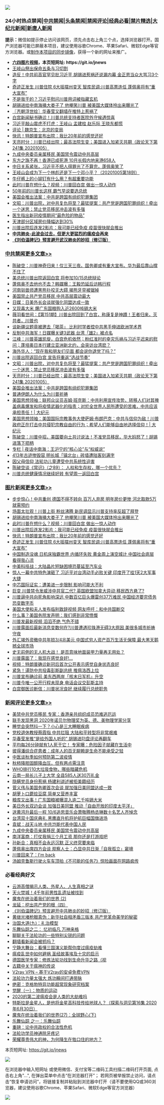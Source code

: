 ![](https://raw.githubusercontent.com/fqnews/bnews/master/64photo/fqnews-qr.jpg)

<div id="tt">
<h3>24小时热点禁闻|<a href="#%E4%B8%AD%E5%85%B1%E7%A6%81%E9%97%BB%E6%9B%B4%E5%A4%9A%E6%96%87%E7%AB%A0">中共禁闻</a>|<a href="#%E5%9B%BE%E7%89%87%E6%96%B0%E9%97%BB%E6%9B%B4%E5%A4%9A%E6%96%87%E7%AB%A0">头条禁闻</a>|<a href="#%E6%96%B0%E9%97%BB%E8%AF%84%E8%AE%BA%E6%9B%B4%E5%A4%9A%E6%96%87%E7%AB%A0">禁闻评论|<a href="#%E5%BF%85%E7%9C%8B%E7%BB%8F%E5%85%B8%E5%A5%BD%E6%96%87">经典必看|<a href="/video.md#%E7%A6%81%E7%89%87%E7%B2%BE%E9%80%89">禁片精选</a>|<a href="https://github.com/fqnews/djy/blob/master/gb/nf1351518.md#1">大纪元新闻</a>|<a href="https://github.com/fqnews/ntdtv/blob/master/gb/prog204.md#1">新唐人新闻</a></h3>
<div><b>提示：</b>微信如提示停止访问该网页，须先点击右上角三个点，选择浏览器打开。国产浏览器可能已屏蔽本项目，建议使用谷歌Chrome、苹果Safari、微软Edge等官方浏览器。或<a href="https://github.com/fqnews/bnews/blob/master/%E5%88%B6%E4%BD%9Cgit%E7%A6%81%E9%97%BB%E9%95%9C%E5%83%8F.md">制作本项目的同步镜像</a>，获得一个新的网址来推广。</div>
<ul>
<li><b><a href="http://d1.bdrive.tk/64.mp4" target="_blank">六四图片视频</a>，本页短网址: https://git.io/jnews</b></li>
<li><a href="/bannedvideo/20201005/1408568.md">王岐山祭出保命五条与习切割</a></li>
<li><a href="/cnnews/20201005/1408589.md">造反！中共前高官罕见批习近平 胡锡进惹祸还说漏内幕 金正恩当众大骂习3个字</a></li>
<li><a href="/topimagenews/20201005/1408607.md">奇迹正发生 川普住院 6大摇摆州变天 智库民调:川普高票连任 蓬佩奥将有“重大宣布”</a></li>
<li><a href="/cnnews/20201006/1408723.md">不是我干的？习近平慰问川普用词被指藏玄机</a></li>
<li><a href="/topimagenews/20201006/1408950.md">胡锡进给中南海捅大娄子了 他嘲笑川普 被美国大媒体拎出来曝光了</a></li>
<li><a href="/ssgc/20201006/1408743.md">〖兲朝浮世绘〗华春莹又翻墙在推特上惹祸了</a></li>
<li><a href="/bannedvideo/20201006/1408677.md">白宫新闻秘书确诊！川普总统支持者医院外守候遇惊喜</a></li>
<li><a href="/bannedvideo/20201006/1408765.md">习近平敲山震虎不打虎：王岐山 孟建柱 赵乐际 王晓东都慌</a></li>
<li><a href="/comments/20201006/1408681.md">评论 | 魏京生：北京的变局</a></li>
<li><a href="/topimagenews/20201006/1408702.md">快讯！特朗普宣布出院：我比20年前的感觉还好</a></li>
<li><a href="/cbnews/20201006/1408812.md">天亮时分：川普已经出院；最高法院生变；美国进入加紧灭共期（政论天下第241集 20201005）</a></li>
<li><a href="/comments/20201006/1408902.md">九成中央委员亲属移民 美国禁令震动中共高层</a></li>
<li><a href="/cnnews/hknews/20201006/1408758.md">东方之珠不再！香港已成死港 10月长假内地来港658人</a></li>
<li><a href="/bannedvideo/20201006/1408931.md">中日关系紧张，习近平不把人得罪光了不算完，蓬佩奥笑了</a></li>
<li><a href="/bannedvideo/20201006/1408864.md">王岐山会成为下一个林彪还是下一个邓小平？（20201005第18则）</a></li>
<li><a href="/lifebaike/20201005/1408521.md">牛仔裤上的小铆钉有什么用？有超重要功能</a></li>
<li><a href="/topimagenews/20201006/1408891.md">此时川普在想什么？视频：川普回白宫 做出一惊人动作</a></li>
<li><a href="/cnnews/20201006/1408703.md">50年前的川普长这样 霸气早说要选总统</a></li>
<li><a href="/cbnews/20201006/1408675.md">美国会推出法案：中共是跨国有组织犯罪集团</a></li>
<li><a href="/cbnews/20201006/1408813.md">文昭：川普出院，对中共复仇将至？最猛提案：共产党是跨国犯罪组织！牵出一个迷思；禁止党员移民冲击波有多强</a></li>
<li><a href="/cnnews/20201005/1408522.md">医生指出新冠疫情期间“最危险的物品”</a></li>
<li><a href="/comments/20201006/1408741.md">天津部分区域房价降幅达到30%</a></li>
<li><a href="/topimagenews/20201006/1408848.md">川普出院后连发2影片：我可能已经免疫 疫苗很快就会推出</a></li>
<li><b><a href="/comments/20200211/1275071.md" target="_blank">中共肺炎-此波会过去，但更大更猛烈的瘟疫会再来</a></b></li>
<li><b><a href="/comments/20200207/1272816.md" target="_blank">《刘伯温碑记》预言避开武汉肺炎的妙招（修订版）</a></b></li>
</ul>
</div>

<div class="catlist">
<h3><a href="/cbnews/" target="_blank">中共禁闻</a><span><a href="/cbnews/" target="_blank" rel="nofollow">更多文章>></a></span></h3>
<ul>
<li><a href="/cbnews/20201006/1409105.md" target="_blank">陈破空：川普神奇归来！仅三天三夜。国务卿或有重大宣布。华为最后靠山撑不住了</a></li>
<li><a href="/cbnews/20201006/1409076.md" target="_blank">美总统川普出院返回白宫 将参加10/15总统辩论</a></li>
<li><a href="/cbnews/20201006/1409068.md" target="_blank">蓬佩奥不去他也不去？韩媒曝：王毅恐延后访韩行程</a></li>
<li><a href="/cbnews/20201006/1409024.md" target="_blank">河南驯兽师遭黑熊扑咬无大碍 揭熊牙早被锯掉</a></li>
<li><a href="/cbnews/20201006/1409006.md" target="_blank">美国禁止共产党员移民 中共高层震动最大</a></li>
<li><a href="/cbnews/20201006/1408962.md" target="_blank">日媒：日美外长会谈就强化同盟达成一致</a></li>
<li><a href="/cbnews/20201006/1408951.md" target="_blank">又现毒大米 爆广东国粮购入近2600吨镉大米</a></li>
<li><a href="/cbnews/20201006/1408949.md" target="_blank">薇羽看世间：【第151期】川普出院回到了白宫，称康复是神蹟！王者归来，灭共者，川普也</a></li>
<li><a href="/cbnews/20201006/1408945.md" target="_blank">谈新疆议题竟被邀去「喝茶」 比利时学者控中共黑手伸进欧洲学术界</a></li>
<li><a href="/cbnews/20201006/1408944.md" target="_blank">反制中共海军！日媒曝关键3武器 台湾「雄2」被点名</a></li>
<li><a href="/cbnews/20201006/1408943.md" target="_blank">江峰：川普英雄凯旋，白宫危机依然；粉红准时的幸灾乐祸与习近平迟来的慰问；蓬培奥日本行建立亚洲新北约，会突访台湾麽？</a></li>
<li><a href="/cbnews/20201006/1408932.md" target="_blank">海外华人：“现在我和朋友们见面 都会说你退党了吗？”</a></li>
<li><a href="/cbnews/20201006/1408867.md" target="_blank">川普出院返回白宫 宣告将重返“选战节奏”</a></li>
<li><a href="/cbnews/20201006/1408813.md" target="_blank">文昭：川普出院，对中共复仇将至？最猛提案：共产党是跨国犯罪组织！牵出一个迷思；禁止党员移民冲击波有多强</a></li>
<li><a href="/cbnews/20201006/1408812.md" target="_blank">天亮时分：川普已经出院；最高法院生变；美国进入加紧灭共期（政论天下第241集 20201005）</a></li>
<li><a href="/cbnews/20201006/1408675.md" target="_blank">美国会推出法案：中共是跨国有组织犯罪集团</a></li>
<li><a href="/cbnews/20201006/1408776.md" target="_blank">普通伊朗人为什么为川普祈祷</a></li>
<li><a href="/cbnews/20201006/1408768.md" target="_blank">美国思想领袖：联邦众议员吉姆·班克斯：中共利用宣传攻势，转移人们对其掩盖病毒爆发和将疫情武器化的指责；对於全世界人民所遭受的苦难，中共应该承担责任！| 大纪元</a></li>
<li><a href="/cbnews/20201006/1408767.md" target="_blank">美国思想领袖：美国国际宗教事务大使萨姆·布朗巴克：中共与信仰为敌！川普政府正在打击中共侵犯宗教自由的行为；希望人们能够自由地选择信仰！| 大纪元</a></li>
<li><a href="/cbnews/20201006/1408745.md" target="_blank">陈破空：川普中招，美国要向土共讨说法！不准党员移民，华大妈怒了！胡锡进落下把柄</a></li>
<li><a href="/cbnews/20201006/1408738.md" target="_blank">专栏 | 夜话中南海：王沪宁的“核心论”与“权威说”</a></li>
<li><a href="/cbnews/20201006/1408717.md" target="_blank">413年古迹惨毁容 明长城「镇北台」砖墙遭陆客刻满字</a></li>
<li><a href="/cbnews/20201006/1408692.md" target="_blank">因父母信仰 法轮功儿童遭受中共系统性迫害</a></li>
<li><a href="/cbnews/20201006/1408651.md" target="_blank">陈破空谈《常识》（之89）： 人权和生存权，哪一个优先？</a></li>
<li><a href="/cbnews/20201005/1408610.md" target="_blank">川普总统健康情况继续好转 有望周一返回白宫</a></li>

</ul>
</div>
<div class="catlist">
<h3><a href="/topimagenews/" target="_blank">图片新闻</a><span><a href="/topimagenews/" target="_blank" rel="nofollow">更多文章>></a></span></h3>
<ul>
<li><a href="/topimagenews/20201006/1409109.md" target="_blank">步步惊心！中共重创 德国不得不转向 百万人弃房 明年房价更惨 河北取款5万就需预约</a></li>
<li><a href="/topimagenews/20201006/1408982.md" target="_blank">场面太壮观！川普上街 粉丝沸腾 新民调显示川普支持率反超了拜登</a></li>
<li><a href="/topimagenews/20201006/1408950.md" target="_blank">胡锡进给中南海捅大娄子了 他嘲笑川普 被美国大媒体拎出来曝光了</a></li>
<li><a href="/topimagenews/20201006/1408891.md" target="_blank">此时川普在想什么？视频：川普回白宫 做出一惊人动作</a></li>
<li><a href="/topimagenews/20201006/1408848.md" target="_blank">川普出院后连发2影片：我可能已经免疫 疫苗很快就会推出</a></li>
<li><a href="/topimagenews/20201006/1408702.md" target="_blank">快讯！特朗普宣布出院：我比20年前的感觉还好</a></li>
<li><a href="/topimagenews/20201005/1408607.md" target="_blank">奇迹正发生 川普住院 6大摇摆州变天 智库民调:川普高票连任 蓬佩奥将有“重大宣布”</a></li>
<li><a href="/topimagenews/20201005/1408518.md" target="_blank">中国制造没魂 日机床独霸世界 内循环失败 黄金周上演空城计 中国社会底层 看得我心凉</a></li>
<li><a href="/topimagenews/20201005/1408141.md" target="_blank">中美科技战：大陆晶片短缺困境恐蔓延至汽车业</a></li>
<li><a href="/topimagenews/20201005/1408122.md" target="_blank">惊人一幕中共特色演砸了 习近平对台湾动手必败关键 印度开了挂1天2大军事大捷</a></li>
<li><a href="/topimagenews/20201005/1408112.md" target="_blank">中芯国际证实：遭美进一步限制 影响可能大不利</a></li>
<li><a href="/topimagenews/20201004/1408084.md" target="_blank">巨变 川普禁令发威涉中共官二代? 英国欧盟加拿大异动 移民西方悬了?</a></li>
<li><a href="/topimagenews/20201004/1408020.md" target="_blank">川普逼中共向死角影响深远 中数百亿巨头爆雷创37万难民 中国经济要完债务恐变数字币</a></li>
<li><a href="/topimagenews/20201004/1407911.md" target="_blank">美国大使和夫人发布临别致辞视频 网友呼吁：和中共国断交</a></li>
<li><a href="/topimagenews/20201004/1407894.md" target="_blank">什么事？美国务院发声明：我们感到非常愤慨</a></li>
<li><a href="/topimagenews/20201004/1407786.md" target="_blank">川普发最新视频 滔滔不绝 气色不错</a></li>
<li><a href="/topimagenews/20201004/1407663.md" target="_blank">川普露面后最新消息变数何在?川普遭遇珍珠港无碍3大原因 美很多城市祈祷守夜</a></li>
<li><a href="/topimagenews/20201003/1407569.md" target="_blank">外汇竭外资撤中共年损3/4兆美元 中国式穷人资产百万生活无保障 最大黑天鹅撼全球市场</a></li>
<li><a href="/topimagenews/20201003/1407483.md" target="_blank">史无前例的无人机大战！ 是否意味地面装甲力量再无用处？</a></li>
<li><a href="/topimagenews/20201003/1407316.md" target="_blank">川普露面了：我现在感觉良好!…</a></li>
<li><a href="/topimagenews/20201003/1407290.md" target="_blank">视频：特朗普确诊新冠后首次公开表示感觉自身状态良好</a></li>
<li><a href="/comments/20201003/1407282.md" target="_blank">紧急！谨防中共投毒彭斯副总统 推佩洛西上位</a></li>
<li><a href="/topimagenews/20201003/1407238.md" target="_blank">川普宣布确诊前 美东西两岸「核末日军机」升空</a></li>
<li><a href="/topimagenews/20201003/1407223.md" target="_blank">川普今唯一公开行程未现身 电话会议交彭斯主持</a></li>
<li><a href="/topimagenews/20201003/1407179.md" target="_blank">白宫御医诊断信：川普状况良好 继续履行总统职务</a></li>

</ul>
</div>
<div class="catlist">
<h3><a href="/comments/" target="_blank">新闻评论</a><span><a href="/comments/" target="_blank" rel="nofollow">更多文章>></a></span></h3>
<ul>
<li><a href="/comments/20201006/1409079.md" target="_blank">美禁中共党员移民 专家：香港亲共组织成员恐难逃厄运</a></li>
<li><a href="/comments/20201006/1409078.md" target="_blank">联手发现黑洞 2020年诺贝尔物理奖为英、德、美物理学家分享</a></li>
<li><a href="/comments/20201006/1409077.md" target="_blank">睡觉会突然抖一下？小心是三大睡眠疾病</a></li>
<li><a href="/comments/20201006/1409075.md" target="_blank">党校退休教授蔡霞指 中共拦阻 大陆和平转型将非常艰难</a></li>
<li><a href="/comments/20201006/1409048.md" target="_blank">华春莹发推“是给外国人听的” 胡锡进叼盘评论再翻车</a></li>
<li><a href="/comments/20201006/1409047.md" target="_blank">平均每26分钟就有1人死于它！ 专家曝：危险因子就藏在生活中</a></li>
<li><a href="/comments/20201006/1409046.md" target="_blank">彼得潘综合症患者：成年人的百无聊赖是生命不能承受之轻</a></li>
<li><a href="/comments/20201006/1409045.md" target="_blank">中医谈秋季如何预防第二波疫情</a></li>
<li><a href="/comments/20201006/1409044.md" target="_blank">秋柿降胆固醇降血压，但有两点需注意</a></li>
<li><a href="/comments/20201006/1409043.md" target="_blank">WHO排行10大垃圾食物，哪些暗藏危机</a></li>
<li><a href="/comments/20201006/1409030.md" target="_blank">云南一局长儿子上大学 全县585人送30万礼金</a></li>
<li><a href="/comments/20201006/1409015.md" target="_blank">隐瞒党员身份惹祸 杨建利讲述被拒美籍经历</a></li>
<li><a href="/comments/20201006/1409014.md" target="_blank">菅义伟与美国务卿首次会谈 就加强日美同盟达成一致</a></li>
<li><a href="/comments/20201006/1409013.md" target="_blank">胡萝卜口蘑烩豆腐 简单又营养丰富</a></li>
<li><a href="/comments/20201006/1408980.md" target="_blank">粮库又出事！广东国粮被曝混入逾二千吨镉大米</a></li>
<li><a href="/comments/20201006/1408970.md" target="_blank">美日外长双边会谈 加强日美同盟 推动「自由开放的印度太平洋」</a></li>
<li><a href="/comments/20201006/1408953.md" target="_blank">送黄鸿升最后一程 10/6追思音乐会萧敬腾杨丞琳数十名艺人齐悼念</a></li>
<li><a href="/comments/20201006/1408938.md" target="_blank">台湾双十国庆典礼 黑鹰直升机将护航巨幅国旗进场</a></li>
<li><a href="/comments/20201006/1408919.md" target="_blank">袁斌：战天斗地 中共岂能代表中国人民</a></li>
<li><a href="/comments/20201006/1408902.md" target="_blank">九成中央委员亲属移民 美国禁令震动中共高层</a></li>
<li><a href="/comments/20201006/1408901.md" target="_blank">南洋富商：打仗我捐三个月工资 那你还是打游戏吧</a></li>
<li><a href="/comments/20201006/1408900.md" target="_blank">孙新合：真相不会永远沉默 正义终究要来临</a></li>
<li><a href="/comments/20201006/1408887.md" target="_blank">蓬佩奥出席四方会谈 观察人士：凸显中共日渐「自我孤立」窘境</a></li>
<li><a href="/comments/20201006/1408886.md" target="_blank">川普回来了：I&#x27;m back</a></li>
<li><a href="/comments/20201006/1408885.md" target="_blank">汤姆克鲁斯行驶火车车顶拍《不可能的任务7》惊险画面在网路疯传</a></li>

</ul>
</div>

<div class="catlist">
<h3>必看经典好文</h3>
<ul>
<li><a href="/comments/20200919/82684.md" target="_blank">云游高僧揭示人类、外星人、人生真相之谜</a></li>
<li><a href="/ccpdope/20181219/1049286.md" target="_blank">天火焚城！4千年前男性乱遗址被找到</a></li>
<li><a href="/topimagenews/20180520/944940.md" target="_blank">魔鬼在统治着我们的世界 (2)</a></li>
<li><a href="/comments/20200930/1405812.md" target="_blank">龙延：挖出共产党的根（四）</a></li>
<li><a href="/comments/20200207/1272816.md" target="_blank">《刘伯温碑记》预言避开中共肺炎的妙招（修订版）</a></li>
<li><a href="/lifebaike/20180921/1001174.md" target="_blank">黄继光堵枪眼真伪：新华社自相矛盾三版本 共产党革命美学的秘密</a></li>
<li><a href="/cbnews/20180315/914943.md" target="_blank">治国大道(九)：礼治模型</a></li>
<li><a href="/tculture/20170711/790081.md" target="_blank">乐舞仙踪之二： 忆初临凡 万神来格</a></li>
<li><a href="/comments/20190417/1114875.md" target="_blank">聊聊关于法轮功的一些特别尖锐的问题</a></li>
<li><a href="/fanqiang/20200616/1345793.md" target="_blank">翻墙看新闻会被抓吗？</a></li>
<li><a href="/comments/20200527/1273654.md" target="_blank">宁静大舞台：看懂三国演义能帮你度过瘟疫劫难</a></li>
<li><a href="/comments/20200618/1346823.md" target="_blank">瘟疫乱世中如何避祸 圣经故事埃及十灾的启示</a></li>
<li><a href="/comments/20200607/783186.md" target="_blank">德国医学专家：修炼法轮功找到生命升华之路（视</a></li>
<li><a href="/ccpdope/20200531/1337409.md" target="_blank">古籍中关于瘟神的传说</a></li>
<li><a href="/comments/20200112/1257608.md" target="_blank">V2ray VPN &#8211; 基于V2ray的安卓免费VPN</a></li>
<li><a href="/cbnews/20200816/1381005.md" target="_blank">法轮功力量太强大 炼功瞬间打通带脉</a></li>
<li><a href="/comments/20200705/783265.md" target="_blank">绝密：克格勃特异功能超常现象研究档案</a></li>
<li><a href="/comments/20200810/1377609.md" target="_blank">觉醒（一）：物质的运动</a></li>
<li><a href="/comments/20200712/1359432.md" target="_blank">2020的第二波瘟疫会是人类的大劫难吗</a></li>
<li><a href="/comments/20200712/1359460.md" target="_blank">特斯拉是金星人，是他将金星高科技传给地球人？（探索与洞见第16集 2020年6月30日）</a></li>
<li><a href="/comments/20181224/1052333.md" target="_blank">魔鬼在统治着我们的世界(27)：全球野心(下)</a></li>
<li><a href="/tculture/20170710/789533.md" target="_blank">乐舞仙踪 之一：乐舞仙踪</a></li>
<li><a href="/comments/20200705/783271.md" target="_blank">重磅：论中共政权的合法性危机</a></li>
<li><a href="/health/20170626/780263.md" target="_blank">法轮功学员神通除牙疼记</a></li>
<li><a href="/comments/20200618/1346830.md" target="_blank">荣耀尊贵伟大的神，为何降生在牲口住的地方？</a></li>

</ul>
</div>

本页短网址: https://git.io/jnews

![](https://raw.githubusercontent.com/fqnews/bnews/master/64photo/fqnews-qr.jpg)

在浏览器中输入短网址 或使用微信、支付宝等二维码工具扫描二维码打开页面, 点击右上角"...", 在弹出菜单中点击“在浏览器打开”； 若网页被举报禁止访问，请点击“恢复申请访问”，将链接复制并粘贴到浏览器中打开（请不要使用QQ或360浏览器，建议使用谷歌Chrome、苹果Safari、微软Edge等官方浏览器）

![](https://raw.githubusercontent.com/fqnews/bnews/master/64photo/wx.jpg)